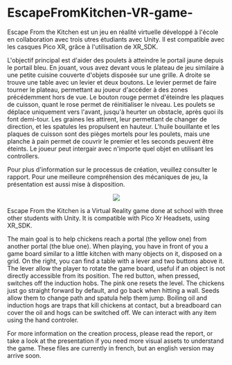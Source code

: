 # EscapeFromKitchen-VR-game-

Escape From the Kitchen est un jeu en réalité virtuelle développé à l'école en collaboration avec trois utres étudiants avec Unity. Il est compatible avec les casques Pico XR, grâce à l'utilisation de XR_SDK.

L'objectif principal est d'aider des poulets à atteindre le portail jaune depuis le portail bleu. En jouant, vous avez devant vous le plateau de jeu similaire à une petite cuisine couverte d'objets disposée sur une grille. A droite se trouve une table avec un levier et deux boutons. Le levier permet de faire tourner le plateau, permettant au joueur d'accéder à des zones précédemment hors de vue. Le bouton rouge permet d'éteindre les plaques de cuisson, quant le rose permet de réinitialiser le niveau. Les poulets se déplace uniquement vers l'avant, jusqu'à heurter un obstacle, après quoi ils font demi-tour. Les graines les attirent, leur permettant de changer de direction, et les spatules les propulsent en hauteur. L'huile bouillante et les plaques de cuisson sont des pièges mortels pour les poulets, mais une planche à pain permet de couvrir le premier et les seconds peuvent être éteints. Le joueur peut intergair avec n'importe quel objet en utilisant les controllers.

Pour plus d'information sur le processus de création, veuillez consulter le rapport. Pour une meilleure compréhension des mécaniques de jeu, la présentation est aussi mise à disposition.

<p align="center">
  <img src="https://user-images.githubusercontent.com/36695417/194128576-9eb548bd-b0de-41be-97b4-a2d9f6013b6a.png" />
</p>

Escape From the Kitchen is a Virtual Reality game done at school with three other students with Unity. It is compatible with Pico Xr Headsets, using XR_SDK.

The main goal is to help chickens reach a portal (the yellow one) from another portal (the blue one). When playing, you have in front of you a game board similar to a little kitchen with many objects on it, disposed on a grid. On the right, you can find a table with a lever and two buttons above it. The lever allow the player to rotate the game board, useful if an object is not directly accessible from its position. The red button, when pressed, switches off the induction hobs. The pink one resets the level. The chickens just go straight forward by default, and go back when hitting a wall. Seeds allow them to change path and spatula help them jump. Boiling oil and induction hogs are traps that kill chickens at contact, but a breadboard can cover the oil and hogs can be switched off. We can interact with any item using the hand controler.

For more information on the creation process, please read the report, or take a look at the presentation if you need more visual assets to understand the game. These files are currently in french, but an english version may arrive soon.
